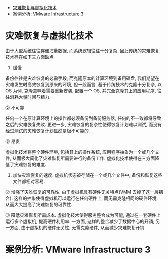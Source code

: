 
<!-- @import "[TOC]" {cmd="toc" depthFrom=1 depthTo=6 orderedList=false} -->

<!-- code_chunk_output -->

- [灾难恢复与虚拟化技术](#灾难恢复与虚拟化技术)
- [案例分析: VMware Infrastructure 3](#案例分析-vmware-infrastructure-3)

<!-- /code_chunk_output -->

# 灾难恢复与虚拟化技术

由于大型系统往往存储海量数据, 而系统逻辑往往十分复杂, 因此传统的灾难恢复技术存在如下三方面缺点

1) 缓慢

备份往往是灾难恢复的必需手段, 而克隆原本的计算环境到备用磁盘, 我们期望在灾难发生时高效恢复到原来的环境, 但一般而言, 基于传统技术的克隆十分复杂, 以 OS 为例, 克隆意味着需要重新安装, 配置一个 OS, 并完全克隆其上的应用程序, 往往消耗大量时间与精力.

⓶ 不可靠

任何一个在原计算环境上的操作都必须备份到备份服务器, 任何的不一致都将导致之后的灾难恢复失败. 更进一步, 灾难恢复的复杂性使得恢复计划难以测试, 而没有经过测试的灾难恢复计划显然是极不可靠的.

⓷ 昂贵

虚拟化技术将整个硬件环境, 包括其上的操作系统, 应用程序抽象为一个或几个文件, 从而极大简化了灾难恢复所需要进行的备份工作. 虚拟化技术使得在三方面降低了灾难恢复的难度.

1) 加快灾难恢复的速度. 虚拟机状态被存储在一个或几个文件中, 备份和恢复这些文件都相对容易.

⓶ 增强了灾难恢复的可靠性. 由于虚拟机具有硬件无关特点(VMM 去掉了这一层耦合). 这样的抽象使得虚拟机可以运行在任何硬件上, 而无需克隆相同的硬件环境, 从而大大提高了灾难恢复的可靠性.

⓷ 降低灾难恢复所需成本. 虚拟化技术使得服务整合成为可能, 通过在一套硬件上运行多个虚拟机, 提高硬件利用率. 一方面, 这样的整合减少了数据中心的开销; 另一方面, 由于虚拟机的硬件无关性, 无需克隆硬件, 从而减少灾难恢复开销.

# 案例分析: VMware Infrastructure 3

